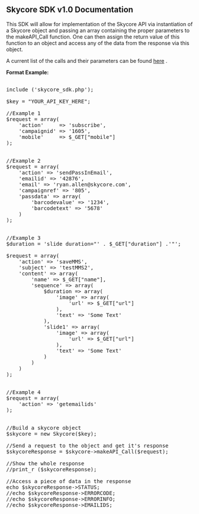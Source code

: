 <h2>Skycore SDK v1.0 Documentation</h2>

This SDK will allow for implementation of the Skycore API via instantiation of a Skycore object and passing 
an array containing the proper parameters to the makeAPI_Call function. One can then assign the return value 
of this function to an object and access any of the data from the response via this object.

A current list of the calls and their parameters can be found <a href="https://github.com/SkycoreMobile/API/blob/master/1.3/CONTENTS/METHODS/API_METHODS.md">here</a> .

<strong>Format Example:</strong>


<pre>

include ('skycore_sdk.php');

$key = "YOUR_API_KEY_HERE";

//Example 1
$request = array(
	'action'	 => 'subscribe',
	'campaignid' => '1605',
	'mobile'     => $_GET["mobile"]
);


//Example 2
$request = array(
	'action' => 'sendPassInEmail',
	'emailid' => '42876',
	'email' => 'ryan.allen@skycore.com',
	'campaignref' => '805',
	'passdata' => array(
		'barcodevalue' => '1234',
		'barcodetext' => '5678'
	)
);


//Example 3
$duration = 'slide duration="' . $_GET["duration"] .'"';

$request = array(
	'action' => 'saveMMS',
	'subject' => 'testMMS2',
	'content' => array(
		'name' => $_GET["name"],
		'sequence' => array(
			$duration => array(
				'image' => array(
					'url' => $_GET["url"]
				),
				'text' => 'Some Text'
			),
			'slide1' => array(
				'image' => array(
					'url' => $_GET["url"]
				),
				'text' => 'Some Text'
			)
		)
	)
);


//Example 4
$request = array(
	'action' => 'getemailids'
);
	

//Build a skycore object
$skycore = new Skycore($key);

//Send a request to the object and get it's response
$skycoreResponse = $skycore->makeAPI_Call($request);

//Show the whole response
//print_r ($skycoreResponse);

//Access a piece of data in the response
echo $skycoreResponse->STATUS;
//echo $skycoreResponse->ERRORCODE;
//echo $skycoreResponse->ERRORINFO;
//echo $skycoreResponse->EMAILIDS;

</pre>
